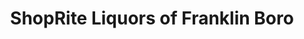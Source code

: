 ---
title: "ShopRite Liquors of Franklin Boro"
url: /franklin/shoprite-liquors-of-franklin-boro/
shop: alcohol
---